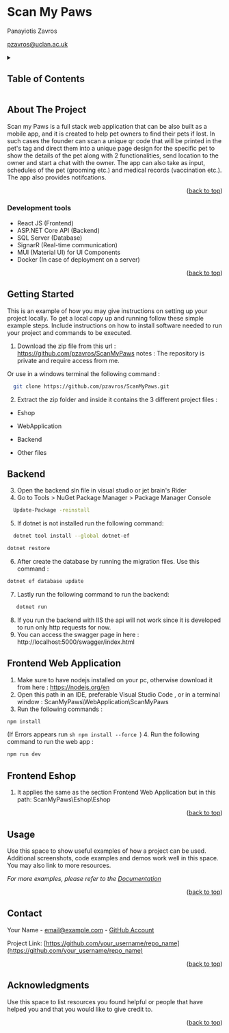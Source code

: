 # Scan My Paws

Panayiotis Zavros

<a href="">pzavros@uclan.ac.uk</a>

<!-- TABLE OF CONTENTS -->
<details>
  <summary><h2>Table of Contents</h2></summary>
  <ol>
    <li>
      <a href="#about-the-project">About The Project</a>
      <ul>
        <li><a href="#tools">Development tools</a></li>
      </ul>
    </li>
    <li>
      <a href="#getting-started">Getting Started</a>
      <ul>
        <li><a href="#prerequisites">Prerequisites</a></li>
        <li><a href="#installation">Installation</a></li>
      </ul>
    </li>
    <li><a href="#usage">Usage</a></li>
    <li><a href="#contact">Contact</a></li>
    <li><a href="#acknowledgments">Acknowledgments</a></li>
  </ol>
</details>



<!-- ABOUT THE PROJECT -->
## About The Project

Scan my Paws is a full stack web application that can be also built as a mobile app, and it is created to help pet owners to find their pets if lost. In such cases the founder can scan a unique qr code that will be printed in the pet's tag and direct them into a unique page design for the specific pet to show the details of the pet along with 2 functionalities, send location to the owner and start a chat with the owner. The app can also take as input, schedules of the pet (grooming etc.) and medical records (vaccination etc.). The app also provides notifcations.

<p align="right">(<a href="#readme-top">back to top</a>)</p>

### Development tools

* React JS (Frontend)
* ASP.NET Core API (Backend)
* SQL Server (Database)
* SignarR (Real-time communication)
* MUI (Material UI) for UI Components
* Docker (In case of deployment on a server)

<p align="right">(<a href="#readme-top">back to top</a>)</p>

<!-- GETTING STARTED -->
## Getting Started

This is an example of how you may give instructions on setting up your project locally.
To get a local copy up and running follow these simple example steps. 
Include instructions on how to install software needed to run your project and commands to be executed.

1. Download the zip file from this url : https://github.com/pzavros/ScanMyPaws
notes : The repository is private and require access from me.

Or use in a windows terminal the following command :
```sh
  git clone https://github.com/pzavros/ScanMyPaws.git
  ```
2. Extract the zip folder and inside it contains the 3 different project files :

- Eshop

- WebApplication

- Backend

- Other files

## Backend
3. Open the backend sln file in visual studio or jet brain's Rider
4. Go to Tools > NuGet Package Manager > Package Manager Console
```sh
  Update-Package -reinstall
  ```
5. If dotnet is not installed run the following command:
```sh
  dotnet tool install --global dotnet-ef
  ```
```sh
dotnet restore
```
6. After create the database by running the migration files. Use this command :
```sh
dotnet ef database update
```
7. Lastly run the following command to run the backend:
```sh
   dotnet run
```
8. If you run the backend with IIS the api will not work since it is developed to run only http requests for now.
9. You can access the swagger page in here :
http://localhost:5000/swagger/index.html

## Frontend Web Application

1. Make sure to have nodejs installed on your pc, otherwise download it from here : https://nodejs.org/en
2. Open this path in an IDE, preferable Visual Studio Code , or in a terminal window :
ScanMyPaws\WebApplication\ScanMyPaws
3. Run the following commands :
```sh
npm install
```
(If Errors appears run ```sh npm install --force ```)
4. Run the following command to run the web app :
```sh
npm run dev
```
## Frontend Eshop
1. It applies the same as the section Frontend Web Application but in this path: 
ScanMyPaws\Eshop\Eshop

<p align="right">(<a href="#readme-top">back to top</a>)</p>


<!-- USAGE EXAMPLES -->
## Usage

Use this space to show useful examples of how a project can be used. Additional screenshots, code examples and demos work well in this space. You may also link to more resources.

_For more examples, please refer to the [Documentation](https://example.com)_

<p align="right">(<a href="#readme-top">back to top</a>)</p>


<!-- CONTACT -->
## Contact

Your Name - email@example.com - [GitHub Account](https://github.com/your_username)

Project Link: [https://github.com/your_username/repo_name](https://github.com/your_username/repo_name)

<p align="right">(<a href="#readme-top">back to top</a>)</p>



<!-- ACKNOWLEDGMENTS -->
## Acknowledgments

Use this space to list resources you found helpful or people that have helped you and that you would like to give credit to.

<p align="right">(<a href="#readme-top">back to top</a>)</p>

